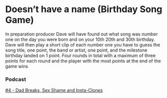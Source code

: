# Doesn’t have a name (Birthday Song Game)
In preparation producer Dave will have found out what song was number one on the day you were born and on your 10th 20th and 30th birthday. Dave will then play a short clip of each number one you have to guess the song title, one point, the band or artist, one point, and the milestone birthday landed on 1 point. Four rounds in total with a maximum of three points for each round and the player with the most points at the end of the game wins

### Podcast
[#4 - Dad Breaks, Sex Shame and Insta-Clones](https://www.bbc.co.uk/programmes/m00061v1)

